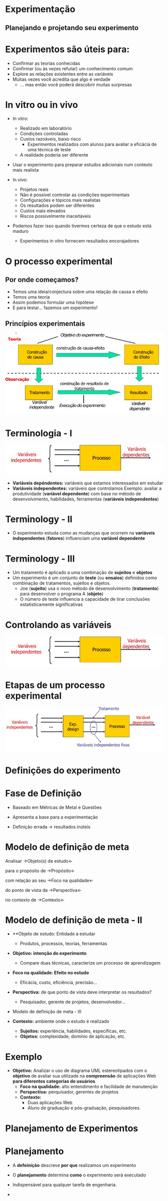 # Experimentação
## Planejando e projetando seu experimento


# Experimentos são úteis para:

- Confirmar as teorias conhecidas
- Confirmar (ou às vezes refutar) um conhecimento comum
- Explore as relações existentes entre as variáveis
- Muitas vezes você acredita que algo é verdade
  - ... mas então você poderá descobrir muitas surpresas

# In vitro ou in vivo

- In vitro:
  - Realizado em laboratório
  - Condições controladas
  - Custos razoáveis, baixo risco
    - Experimentos realizados com alunos para avaliar a eficácia de uma técnica de teste
  - A realidade poderia ser diferente
- Usar o experimento para preparar estudos adicionais num contexto mais realista

- In vivo:
  - Projetos reais
  - Não é possível controlar as condições experimentais
  - Configurações e tópicos mais realistas
  - Os resultados podem ser diferentes
  - Custos mais elevados
  - Riscos possivelmente inaceitáveis
- Podemos fazer isso quando tivermos certeza de que o estudo está maduro
  - Experimentos in vitro fornecem resultados encorajadores

# O processo experimental

## Por onde começamos?

  - Temos uma ideia/conjectura sobre uma relação de causa e efeito
  - Temos uma teoria
  - Assim podemos formular uma hipótese
  - E para testar... fazemos um experimento!

## Princípios experimentais

<img src=".assets/41.jpg">

# Terminologia - I

<img src=".assets/42.jpg">

- **Variáveis depéndentes:** variáveis que estamos interessados em estudar
- **Variáveis independentes:** variáveis que controlamos
Exemplo: avaliar a produtividade (**variável dependente**) com base no método de desenvolvimento, habilidades, ferramentas (**variáveis independentes**)

# Terminology - II

- O experimento estuda como as mudanças que ocorrem na **variáveis independentes** (**fatores**) influenciam uma **variável dependente**

# Terminology - III

- Um tratamento é aplicado a uma combinação de **sujeitos** e **objetos**
- Um experimento é um conjunto de **teste** (ou **ensaios**) definidos como combinação de tratamentos, sujeitos e objetos.
  - Joe (**sujeito**) usa o novo método de desenvolvimento (**tratamento**) para desenvolver o programa A (**objeto**)
  - O número de teste influencia a capacidade de tirar conclusões estatisticamente significativas

# Controlando as variáveis

<img src=".assets/42.jpg">

# Etapas de um processo experimental

<img src=".assets/43.jpg">

# Definições do experimento

# Fase de Definição

- Baseado em Métricas de Metal e Questões

- Apresenta a base para a experimentação

- Definição errada -> resultados inúteis

# Modelo de definição de meta

Analisar ->Objeto(s) de estudo<-

para o propósito de ->Propósito<-

com relação ao seu ->Foco na qualidade<-

do ponto de vista da ->Perspectiva<-

no contexto de ->Contexto<-

# Modelo de definição de meta - II

- **Objeto de estudo: Entidade a estudar
  - Produtos, processos, teorias, ferramentas
 
- **Objetivo: intenção do experimento**
  - Compare duas técnicas, caracterize um processo de aprendizagem
 
- **Foco na qualidade: Efeito no estudo**
  - Eficácia, custo, eficiência, precisão...
 
- **Perspectiva:** de que ponto de vista deve interpretar os resultados?
  - Pesquisador, gerente de projetos, desenvolvedor...
 
- Modelo de definição de meta - III
- **Contexto:** ambiente onde o estudo é realizado
  - **Sujeitos:** experiência, habilidades, específicas, etc.
  - **Objetos:** complexidade, domínio de aplicação, etc.
 
# Exemplo
- **Objetivo:** Analizar o uso de diagrama UML estereotipados com o **objetivo** de avaliar sua utilizade na **compreensão** de aplicações Web **para diferentes categorias de usuários**
    - **Foco na qualidade:** alto entendimento e facilidade de manutenção
    - **Perspectiva:** perquisador, gerentes de projetos
    - **Contexto:**
      - Duas aplicações Web
      - Aluno de graduação e pós-graduação, pesquisadores.
     
# Planejamento de Experimentos

# Planejamento

- A **defeinição** descreve **por que** realizamos um experimento
- O **planejamento** determina **como** o experimento será executado
- Indispensável para qualquer tarefa de engenharia.

- 


